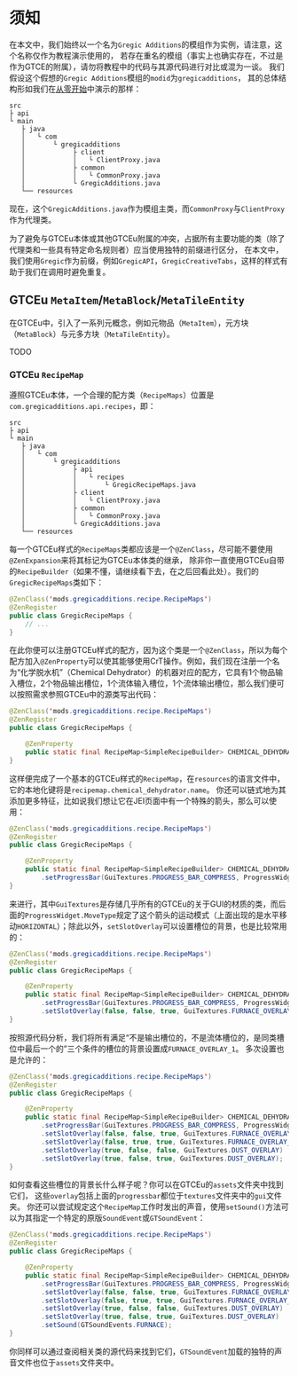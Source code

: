 # 须知

在本文中，我们始终以一个名为`Gregic Additions`的模组作为实例，请注意，这个名称仅作为教程演示使用的，
若存在重名的模组（事实上也确实存在，不过是作为GTCE的附属），请勿将教程中的代码与其源代码进行对比或混为一谈。
我们假设这个假想的`Gregic Additions`模组的`modid`为`gregicadditions`，
其的总体结构形如我们在[从零开始](/docs/introduction.md)中演示的那样：

```
src
├ api
└ main
   ├ java
   │   └ com
   │       └ gregicadditions
   │            ├ client
   │            │   └ ClientProxy.java
   │            ├ common
   │            │   └ CommonProxy.java
   │            └ GregicAdditions.java
   └── resources

```

现在，这个`GregicAdditions.java`作为模组主类，而`CommonProxy`与`ClientProxy`作为代理类。

为了避免与GTCEu本体或其他GTCEu附属的冲突，占据所有主要功能的类（除了代理类和一些具有特定命名规则者）应当使用独特的前缀进行区分，
在本文中，我们使用`Gregic`作为前缀，例如`GregicAPI`，`GregicCreativeTabs`，这样的样式有助于我们在调用时避免重复。

## GTCEu `MetaItem`/`MetaBlock`/`MetaTileEntity`

在GTCEu中，引入了一系列元概念，例如元物品（`MetaItem`），元方块（`MetaBlock`）与元多方块（`MetaTileEntity`）。

TODO

### GTCEu `RecipeMap`

遵照GTCEu本体，一个合理的配方类（`RecipeMaps`）位置是`com.gregicadditions.api.recipes`，即：

```
src
├ api
└ main
   ├ java
   │   └ com
   │       └ gregicadditions
   │            ├ api
   │            │   └ recipes
   │            │       └ GregicRecipeMaps.java
   │            ├ client
   │            │   └ ClientProxy.java
   │            ├ common
   │            │   └ CommonProxy.java
   │            └ GregicAdditions.java
   └── resources

```

每一个GTCEu样式的`RecipeMaps`类都应该是一个`@ZenClass`，尽可能不要使用`@ZenExpansion`来将其标记为GTCEu本体类的继承，
除非你一直使用GTCEu自带的`RecipeBuilder`（如果不懂，请继续看下去，在之后回看此处）。我们的`GregicRecipeMaps`类如下：

```java
@ZenClass('mods.gregicadditions.recipe.RecipeMaps')
@ZenRegister
public class GregicRecipeMaps {
    // ...
}
```

在此你便可以注册GTCEu样式的配方，因为这个类是一个`@ZenClass`，所以为每个配方加入`@ZenProperty`可以使其能够使用CrT操作。例如，我们现在注册一个名为“化学脱水机”（Chemical Dehydrator）的机器对应的配方，它具有1个物品输入槽位，2个物品输出槽位，1个流体输入槽位，1个流体输出槽位，那么我们便可以按照需求参照GTCEu中的源类写出代码：

```java
@ZenClass('mods.gregicadditions.recipe.RecipeMaps')
@ZenRegister
public class GregicRecipeMaps {

    @ZenProperty
    public static final RecipeMap<SimpleRecipeBuilder> CHEMICAL_DEHYDRATOR_RECIPES = new RecipeMap<>("chemical_dehydrator", 1, 2, 1, 1, new SimpleRecipeBuilder(), false);
}
```

这样便完成了一个基本的GTCEu样式的`RecipeMap`，在`resources`的语言文件中，它的本地化键将是`recipemap.chemical_dehydrator.name`。
你还可以链式地为其添加更多特征，比如说我们想让它在JEI页面中有一个特殊的箭头，那么可以使用：

```java
@ZenClass('mods.gregicadditions.recipe.RecipeMaps')
@ZenRegister
public class GregicRecipeMaps {

    @ZenProperty
    public static final RecipeMap<SimpleRecipeBuilder> CHEMICAL_DEHYDRATOR_RECIPES = new RecipeMap<>("chemical_dehydrator", 1, 2, 1, 1, new SimpleRecipeBuilder(), false)
        .setProgressBar(GuiTextures.PROGRESS_BAR_COMPRESS, ProgressWidget.MoveType.HORIZONTAL);
}
```

来进行，其中`GuiTextures`是存储几乎所有的GTCEu的关于GUI的材质的类，而后面的`ProgressWidget.MoveType`规定了这个箭头的运动模式（上面出现的是水平移动`HORIZONTAL`）；除此以外，`setSlotOverlay`可以设置槽位的背景，也是比较常用的：

```java
@ZenClass('mods.gregicadditions.recipe.RecipeMaps')
@ZenRegister
public class GregicRecipeMaps {

    @ZenProperty
    public static final RecipeMap<SimpleRecipeBuilder> CHEMICAL_DEHYDRATOR_RECIPES = new RecipeMap<>("chemical_dehydrator", 1, 2, 1, 1, new SimpleRecipeBuilder(), false)
        .setProgressBar(GuiTextures.PROGRESS_BAR_COMPRESS, ProgressWidget.MoveType.HORIZONTAL)
        .setSlotOverlay(false, false, true, GuiTextures.FURNACE_OVERLAY_1);
}
```

按照源代码分析，我们将所有满足“不是输出槽位的，不是流体槽位的，是同类槽位中最后一个的”三个条件的槽位的背景设置成`FURNACE_OVERLAY_1`。
多次设置也是允许的：

```java
@ZenClass('mods.gregicadditions.recipe.RecipeMaps')
@ZenRegister
public class GregicRecipeMaps {

    @ZenProperty
    public static final RecipeMap<SimpleRecipeBuilder> CHEMICAL_DEHYDRATOR_RECIPES = new RecipeMap<>("chemical_dehydrator", 1, 2, 1, 1, new SimpleRecipeBuilder(), false)
        .setProgressBar(GuiTextures.PROGRESS_BAR_COMPRESS, ProgressWidget.MoveType.HORIZONTAL)
        .setSlotOverlay(false, false, true, GuiTextures.FURNACE_OVERLAY_1)
        .setSlotOverlay(false, true, true, GuiTextures.FURNACE_OVERLAY_2)
        .setSlotOverlay(true, false, false, GuiTextures.DUST_OVERLAY)
        .setSlotOverlay(true, false, true, GuiTextures.DUST_OVERLAY);
}
```

如何查看这些槽位的背景长什么样子呢？你可以在GTCEu的`assets`文件夹中找到它们，
这些`overlay`包括上面的`progressbar`都位于`textures`文件夹中的`gui`文件夹。
你还可以尝试规定这个`RecipeMap`工作时发出的声音，使用`setSound()`方法可以为其指定一个特定的原版`SoundEvent`或`GTSoundEvent`：

```java
@ZenClass('mods.gregicadditions.recipe.RecipeMaps')
@ZenRegister
public class GregicRecipeMaps {

    @ZenProperty
    public static final RecipeMap<SimpleRecipeBuilder> CHEMICAL_DEHYDRATOR_RECIPES = new RecipeMap<>("chemical_dehydrator", 1, 2, 1, 1, new SimpleRecipeBuilder(), false)
        .setProgressBar(GuiTextures.PROGRESS_BAR_COMPRESS, ProgressWidget.MoveType.HORIZONTAL)
        .setSlotOverlay(false, false, true, GuiTextures.FURNACE_OVERLAY_1)
        .setSlotOverlay(false, true, true, GuiTextures.FURNACE_OVERLAY_2)
        .setSlotOverlay(true, false, false, GuiTextures.DUST_OVERLAY)
        .setSlotOverlay(true, false, true, GuiTextures.DUST_OVERLAY)
        .setSound(GTSoundEvents.FURNACE);
}
```

你同样可以通过查阅相关类的源代码来找到它们，`GTSoundEvent`加载的独特的声音文件也位于`assets`文件夹中。